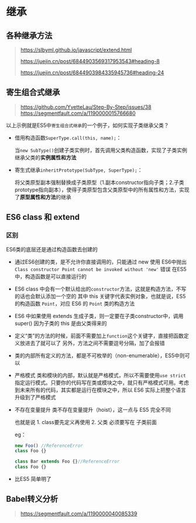 # 继承

## 各种继承方法
>
> <https://slbyml.github.io/javascript/extend.html>
>
> <https://juejin.cn/post/6844903569317953543#heading-8>
>
> <https://juejin.cn/post/6844903984335945736#heading-24>

## 寄生组合式继承
>
> <https://github.com/YvetteLau/Step-By-Step/issues/38>
> <https://segmentfault.com/a/1190000015766680>

以上示例就是ES5中`寄生组合式继承`的一个例子，如何实现子类继承父类？

- 借用构造函数`SuperType.call(this, name);`：

  当`new SubType()`创建子类实例时，首先调用父类构造函数，实现了子类实例继承父类的**实例属性和方法**

- 寄生式继承`inheritPrototype(SubType, SuperType);`：

  将父类原型副本强制替换成子类原型（1.副本constructor指向子类；2.子类prototype指向副本），使得子类原型包含父类原型中的所有属性和方法，实现了**原型属性和方法**的继承

## ES6 class 和 extend

### 区别

ES6类的底层还是通过构造函数去创建的

- 通过ES6创建的类，是不允许你直接调用的，只能通过 new 使用
  ES6中抛出 `Class constructor Point cannot be invoked without 'new'` 错误
  在ES5中，构造函数是可以直接运行的

- ES6 class 中会有一个默认给出的`constructor`方法，这就是构造方法，不写的话也会默认添加一个空的
  其中 this 关键字代表实例对象，也就是说，ES5 的构造函数 `Point`，对应 ES6 的 `Point` 类的构造方法

- ES6 中如果使用 extends 生成子类，则一定要在子类constructor中，调用 super()
  因为子类的 this 是由父类得来的

- 定义“类”的方法的时候，前面不需要加上`function`这个关键字，直接把函数定义放进去了就可以了
  另外，方法之间不需要逗号分隔，加了会报错

- 类的内部所有定义的方法，都是不可枚举的（non-enumerable），ES5中则可以

- 严格模式
  类和模块的内部，默认就是严格模式，所以不需要使用`use strict`指定运行模式。只要你的代码写在类或模块之中，就只有严格模式可用。考虑到未来所有的代码，其实都是运行在模块之中，所以 ES6 实际上把整个语言升级到了严格模式

- 不存在变量提升
  类不存在变量提升（hoist），这一点与 ES5 完全不同

  也就是说 1. class要先定义再使用 2. 父类 必须要写在 子类前面

  eg：

  ```js
  new Foo() //ReferenceError
  class Foo {}
  ```

  ```js
  class Bar extends Foo {}//ReferenceError
  class Foo {}
  ```

- 比ES5 简单明了

## Babel转义分析
>
> <https://segmentfault.com/a/1190000040085339>
